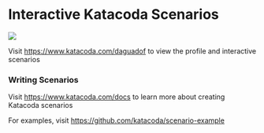 # Interactive Katacoda Scenarios

[![](http://shields.katacoda.com/katacoda/daguadof/count.svg)](https://www.katacoda.com/daguadof "Get your profile on Katacoda.com")

Visit https://www.katacoda.com/daguadof to view the profile and interactive scenarios

### Writing Scenarios
Visit https://www.katacoda.com/docs to learn more about creating Katacoda scenarios

For examples, visit https://github.com/katacoda/scenario-example
